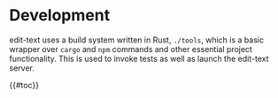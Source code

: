 # Development

edit-text uses a build system written in Rust, `./tools`, which is a basic
wrapper over `cargo` and `npm` commands and other essential project functionality.
This is used to invoke tests as well as launch the edit-text server.

{{#toc}}
